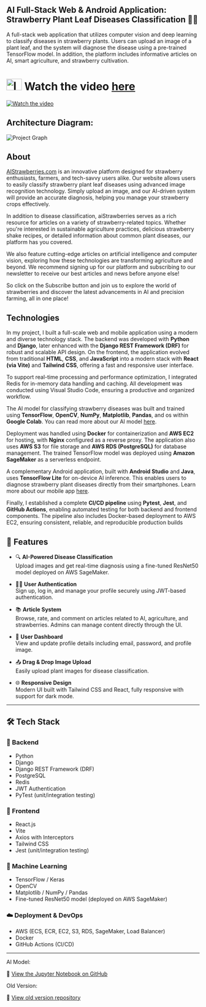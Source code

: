 


## AI Full-Stack Web & Android Application: <br> Strawberry Plant Leaf Diseases Classification 🌱🍓

A full-stack web application that utilizes computer vision and deep learning to classify diseases in strawberry plants. Users can upload an image of a plant leaf, and the system will diagnose the disease using a pre-trained TensorFlow model. In addition, the platform includes informative articles on AI, smart agriculture, and strawberry cultivation.

# <img width="40" height="30" alt="Image" src="https://github.com/user-attachments/assets/567d1706-facf-437a-aaca-9f82ccbe51dd" /> Watch the video [here](https://www.youtube.com/watch?v=HJZ-G3RxmnA)

[![Watch the video](https://github.com/user-attachments/assets/2338cea4-dfdf-4e35-8dc0-f07ef569ef62)](https://www.youtube.com/watch?v=HJZ-G3RxmnA)



## Architecture Diagram:

![Project Graph](https://github.com/user-attachments/assets/9af2222c-51ee-465a-bafa-612458e9f80c)

## About

[AIStrawberries.com](https://www.aiStrawberries.com) is an innovative platform designed for strawberry enthusiasts, farmers, and tech-savvy users alike. Our website allows users to easily classify strawberry plant leaf diseases using advanced image recognition technology. Simply upload an image, and our AI-driven system will provide an accurate diagnosis, helping you manage your strawberry crops effectively.

In addition to disease classification, aiStrawberries serves as a rich resource for articles on a variety of strawberry-related topics. Whether you're interested in sustainable agriculture practices, delicious strawberry shake recipes, or detailed information about common plant diseases, our platform has you covered.

We also feature cutting-edge articles on artificial intelligence and computer vision, exploring how these technologies are transforming agriculture and beyond. We recommend signing up for our platform and subscribing to our newsletter to receive our best articles and news before anyone else!

So click on the Subscribe button and join us to explore the world of strawberries and discover the latest advancements in AI and precision farming, all in one place! 



## Technologies

In my project, I built a full-scale web and mobile application using a modern and diverse technology stack. The backend was developed with **Python** and **Django**, later enhanced with the **Django REST Framework (DRF)** for robust and scalable API design. On the frontend, the application evolved from traditional **HTML**, **CSS**, and **JavaScript** into a modern stack with **React (via Vite)** and **Tailwind CSS**, offering a fast and responsive user interface.

To support real-time processing and performance optimization, I integrated Redis for in-memory data handling and caching. All development was conducted using Visual Studio Code, ensuring a productive and organized workflow.

The AI model for classifying strawberry diseases was built and trained using **TensorFlow**, **OpenCV**, **NumPy**, **Matplotlib**, **Pandas**, and os within **Google Colab**. You can read more about our AI model [here](https://aistrawberries.com/articles/2/).

Deployment was handled using **Docker** for containerization and **AWS EC2** for hosting, with **Nginx** configured as a reverse proxy. The application also uses **AWS S3** for file storage and **AWS RDS (PostgreSQL)** for database management. The trained TensorFlow model was deployed using **Amazon SageMaker** as a serverless endpoint.

A complementary Android application, built with **Android Studio** and **Java**, uses **TensorFlow Lite** for on-device AI inference. This enables users to diagnose strawberry plant diseases directly from their smartphones.
Learn more about our mobile app [here](https://aistrawberries.com/articles/1/).

Finally, I established a complete **CI/CD pipeline** using **Pytest**, **Jest**, and **GitHub Actions**, enabling automated testing for both backend and frontend components. The pipeline also includes Docker-based deployment to AWS EC2, ensuring consistent, reliable, and reproducible production builds


## 🌟 Features

- 🔍 **AI-Powered Disease Classification**  
  Upload images and get real-time diagnosis using a fine-tuned ResNet50 model deployed on AWS SageMaker.

- 🧑‍💻 **User Authentication**  
  Sign up, log in, and manage your profile securely using JWT-based authentication.

- 📚 **Article System**  
  Browse, rate, and comment on articles related to AI, agriculture, and strawberries. Admins can manage content directly through the UI.

- 🧾 **User Dashboard**  
  View and update profile details including email, password, and profile image.

- 📤 **Drag & Drop Image Upload**  
  Easily upload plant images for disease classification.

- 🌐 **Responsive Design**  
  Modern UI built with Tailwind CSS and React, fully responsive with support for dark mode.

---

## 🛠️ Tech Stack

### 🔧 Backend
- Python
- Django
- Django REST Framework (DRF)
- PostgreSQL
- Redis
- JWT Authentication
- PyTest (unit/integration testing)

### 🎨 Frontend
- React.js
- Vite
- Axios with Interceptors
- Tailwind CSS
- Jest (unit/integration testing)

### 🤖 Machine Learning
- TensorFlow / Keras
- OpenCV
- Matplotlib / NumPy / Pandas
- Fine-tuned ResNet50 model (deployed on AWS SageMaker)

### ☁️ Deployment & DevOps
- AWS (ECS, ECR, EC2, S3, RDS, SageMaker, Load Balancer)
- Docker
- GitHub Actions (CI/CD)

---

AI Model:

📓 [View the Jupyter Notebook on GitHub](https://github.com/Dor12k/Full-Stack-Strawberry-Disease-Classification/blob/main/Strawberry-diseases.ipynb)


Old Version:

📓 [View old version repository](https://github.com/Dor12k/Classification_Web_Application)

